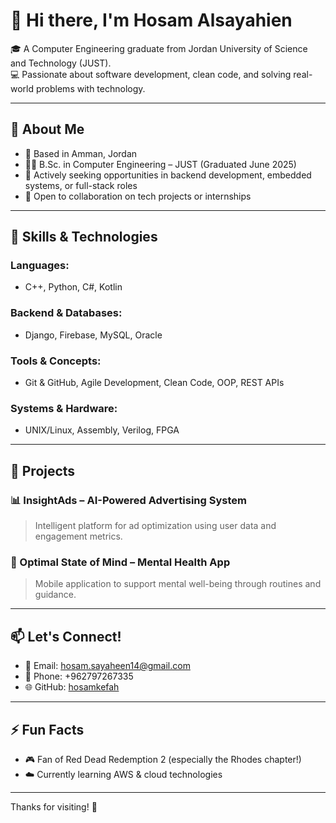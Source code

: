 # 👋 Hi there, I'm Hosam Alsayahien

🎓 A Computer Engineering graduate from Jordan University of Science and Technology (JUST).  
💻 Passionate about software development, clean code, and solving real-world problems with technology.

---

## 🧠 About Me

- 📍 Based in Amman, Jordan  
- 🧑‍🎓 B.Sc. in Computer Engineering – JUST (Graduated June 2025)  
- 💼 Actively seeking opportunities in backend development, embedded systems, or full-stack roles  
- 🔄 Open to collaboration on tech projects or internships  

---

## 💼 Skills & Technologies

### Languages:
- C++, Python, C#, Kotlin

### Backend & Databases:
- Django, Firebase, MySQL, Oracle

### Tools & Concepts:
- Git & GitHub, Agile Development, Clean Code, OOP, REST APIs

### Systems & Hardware:
- UNIX/Linux, Assembly, Verilog, FPGA

---

## 🔧 Projects

### 📊 InsightAds – AI-Powered Advertising System
> Intelligent platform for ad optimization using user data and engagement metrics.

### 🧠 Optimal State of Mind – Mental Health App
> Mobile application to support mental well-being through routines and guidance.

---

## 📫 Let's Connect!

- 📧 Email: hosam.sayaheen14@gmail.com  
- 📱 Phone: +962797267335  
- 🌐 GitHub: [hosamkefah](https://github.com/hosamkefah)

---

## ⚡ Fun Facts

- 🎮 Fan of Red Dead Redemption 2 (especially the Rhodes chapter!)
- ☁️ Currently learning AWS & cloud technologies

---

Thanks for visiting! 🌟  
